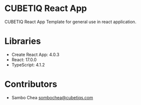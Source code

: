 # CUBETIQ React App

CUBETIQ React App Template for general use in react application.

# Libraries

- Create React App: 4.0.3
- React: 17.0.0
- TypeScript: 4.1.2

# Contributors

- Sambo Chea <sombochea@cubetiqs.com>
